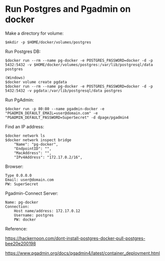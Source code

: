 # Run Postgres and Pgadmin on docker


Make a directory for volume: 

	$mkdir -p $HOME/docker/volumes/postgres

Run Postgres DB:

	$docker run --rm --name pg-docker -e POSTGRES_PASSWORD=docker -d -p 5432:5432 -v $HOME/docker/volumes/postgres:/var/lib/postgresql/data postgres
	
	(Windows)	
	$docker volume create pgdata
	$docker run --rm --name pg-docker -e POSTGRES_PASSWORD=docker -d -p 5432:5432 -v pgdata:/var/lib/postgresql/data postgres

Run PgAdmin:

	$docker run -p 80:80 --name pgadmin-docker -e "PGADMIN_DEFAULT_EMAIL=user@domain.com" -e "PGADMIN_DEFAULT_PASSWORD=SuperSecret" -d dpage/pgadmin4
 
Find an IP address:

	$docker network ls
	$docker network inspect bridge
	    "Name": "pg-docker",
	    "EndpointID": "",
	    "MacAddress": "",
	    "IPv4Address": "172.17.0.2/16",

Browser:
	
	Type 0.0.0.0
	Email: user@domain.com
	PW: SuperSecret
  
Pgadmin-Connect Server:
	
	Name: pg-docker
	Connection:
	    Host name/address: 172.17.0.12
	    Username: postgres
	    PW: docker
  
  
Reference:

https://hackernoon.com/dont-install-postgres-docker-pull-postgres-bee20e200198

https://www.pgadmin.org/docs/pgadmin4/latest/container_deployment.html
